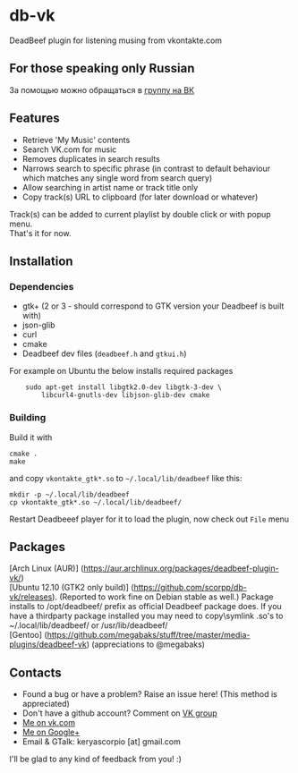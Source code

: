 db-vk
=====
DeadBeef plugin for listening musing from vkontakte.com

For those speaking only Russian
--------
За помощью можно обращаться в <a href="http://vk.com/club53784333" target="_blank">группу на ВК</a>

Features
--------
  * Retrieve 'My Music' contents
  * Search VK.com for music
  * Removes duplicates in search results
  * Narrows search to specific phrase (in contrast to default behaviour which matches any single word from search query)
  * Allow searching in artist name or track title only
  * Copy track(s) URL to clipboard (for later download or whatever)

Track(s) can be added to current playlist by double click or with popup menu.  
That's it for now.

Installation
------------
### Dependencies
 * gtk+ (2 or 3 - should correspond to GTK version your Deadbeef is built with)
 * json-glib
 * curl
 * cmake
 * Deadbeef dev files (`deadbeef.h` and `gtkui.h`)
 
For example on Ubuntu the below installs required packages

        sudo apt-get install libgtk2.0-dev libgtk-3-dev \
            libcurl4-gnutls-dev libjson-glib-dev cmake

### Building
Build it with

    cmake .
    make
and copy `vkontakte_gtk*.so` to `~/.local/lib/deadbeef` like this:
    
    mkdir -p ~/.local/lib/deadbeef
    cp vkontakte_gtk*.so ~/.local/lib/deadbeef/
Restart Deadbeeef player for it to load the plugin, now check out `File` menu

Packages
--------
[Arch Linux (AUR)] (https://aur.archlinux.org/packages/deadbeef-plugin-vk/)  
[Ubuntu 12.10 (GTK2 only build)] (https://github.com/scorpp/db-vk/releases). (Reported to work fine on Debian stable as well.) Package installs to /opt/deadbeef/ prefix as official Deadbeef package does. If you have a thirdparty package installed you may need to copy\symlink .so's to ~/.local/lib/deadbeef/ or /usr/lib/deadbeef/  
[Gentoo] (https://github.com/megabaks/stuff/tree/master/media-plugins/deadbeef-vk) (appreciations to @megabaks)

Contacts
--------
  * Found a bug or have a problem? Raise an issue here! (This method is appreciated)
  * Don't have a github account? Comment on <a href="http://vk.com/club53784333" target="_blank">VK group</a>
  * <a href="http://vk.com/scorpp" target="_blank">Me on vk.com</a>
  * <a href="http://gplus.to/scorpp" target="_blank">Me on Google+</a>
  * Email & GTalk: keryascorpio [at] gmail.com

I'll be glad to any kind of feedback from you! :)

